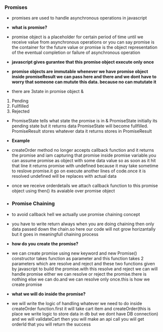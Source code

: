 ### Promises

- promises are used to handle asynchronous operations in javascript
- **what is promise?**
- promise object is a placeholder for certain period of time until we receive value from asynchronous operations or you can say promise is the container for the future value or promise is the object representation of the eventual completion or failure of asynchronous operation

- **javascript gives gurantee that this promise object execute only once**
- **promise objects are immutable whenever we have promise object inside promiseResult we can pass here and there and we dont have to worry that someone can mutute this data. because no can mututate it**

- there are 3state in promise object &

1. Pending
2. Fullfilled
3. Rejected

- PromiseState tells what state the promise is in & PromiseState initially its pending state but it returns data PromiseState will become fullfilled. PromiseResult stores whatever data it returns stores in PromiseResult

- **Example**
- createOrder method no longer accepts callback function and it returns the promise and iam capturing that promise inside promise variable.you can assume promise as object with some data value so as soon as it hit that line it returns promise with undefined because it may take sometime to reslove promise.it go on execute another lines of code.once it is resolved undefined will be replaces with actual data

- once we receive orderdetails we attach callback function to this promise object using then() its avaiable over promise object

- ### Promise Chaining
- to avoid callback hell we actually use promise chaining concept
- you have to write return always when you are doing chaining then only data passed down the chain.so here our code will not grow horizantally but it goes in meaningfull chaining process

- **how do you create the promise?**
- we can create promise using new keyword and new Promise() constructor takes function as parameter and this function takes 2 parameters which are resolve and reject and these two functions given by javascript to build the promise.with this resolve and reject we can will handle promise either we can resolve or reject the promise.there is nothing else we can do.and we can resolve only once.this is how we create promise
- **what we will do inside the promise?**
- we will write the logic of handling whatever we need to do inside createOrder function.first it will take cart item and createOrder(this is place we write logic to store data in db but we dont have DB connection) and we will validateCart then you will make an api call you wiil get orderId that you will return the success
